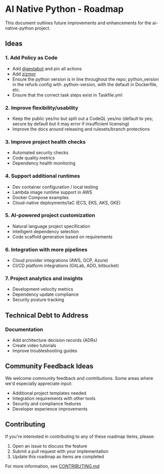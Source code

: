 # AI Native Python - Roadmap

This document outlines future improvements and enhancements for the ai-native-python project.

## Ideas

### 1. Add Policy as Code

- Add [digestabot](https://github.com/chainguard-dev/digestabot) and pin all actions
- Add [zizmor](https://github.com/zizmorcore/zizmor)
- Ensure the python version is in line throughout the repo; python_version in the refurb config with .python-version, with the default in Dockerfile, etc.
- Ensure that the correct task steps exist in Taskfile.yml

### 2. Improve flexibility/usability

- Keep the public yes/no but split out a CodeQL yes/no (default to yes; secure by default but it may error if insufficient licensing)
- Improve the docs around releasing and rulesets/branch protections

### 3. Improve project health checks

- Automated security checks
- Code quality metrics
- Dependency health monitoring

### 4. Support additional runtimes

- Dev container configuration / local testing
- Lambda image runtime support in AWS
- Docker Compose examples
- Cloud-native deployments/IaC (ECS, EKS, AKS, GKE)

### 5. AI-powered project customization

- Natural language project specification
- Intelligent dependency selection
- Code scaffold generation based on requirements

### 6. Integration with more pipelines

- Cloud provider integrations (AWS, GCP, Azure)
- CI/CD platform integrations (GitLab, ADO, bitbucket)

### 7. Project analytics and insights

- Development velocity metrics
- Dependency update compliance
- Security posture tracking

## Technical Debt to Address

### Documentation

- Add architecture decision records (ADRs)
- Create video tutorials
- Improve troubleshooting guides

## Community Feedback Ideas

We welcome community feedback and contributions. Some areas where we'd especially appreciate input:

- Additional project templates needed
- Integration requirements with other tools
- Security and compliance features
- Developer experience improvements

## Contributing

If you're interested in contributing to any of these roadmap items, please:

1. Open an issue to discuss the feature
2. Submit a pull request with your implementation
3. Update this roadmap as items are completed

For more information, see [CONTRIBUTING.md](.github/CONTRIBUTING.md)
